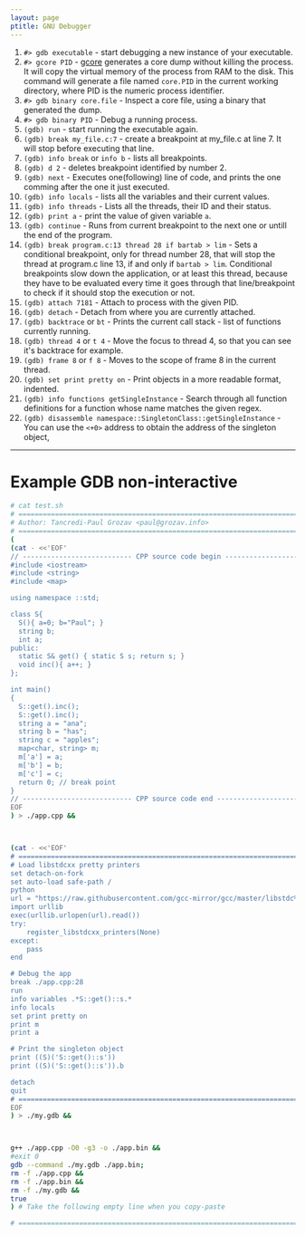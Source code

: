 ```yaml
---
layout: page
ptitle: GNU Debugger
---
```


1. `#> gdb executable` - start debugging a new instance of your executable.
1. `#> gcore PID` - [gcore](http://man7.org/linux/man-pages/man1/gcore.1.html) generates a core dump without killing the process. It will copy the virtual memory of the process from RAM to the disk. This command will generate a file named `core.PID` in the current working directory, where PID is the numeric process identifier.
1. `#> gdb binary core.file` - Inspect a core file, using a binary that generated the dump.
1. `#> gdb binary PID` - Debug a running process.
2. `(gdb) run` - start running the executable again.
3. `(gdb) break my_file.c:7` - create a breakpoint at my_file.c at line 7. It will stop before executing that line.
4. `(gdb) info break` or `info b` - lists all breakpoints.
5. `(gdb) d 2` - deletes breakpoint identified by number 2.
6. `(gdb) next` - Executes one(following) line of code, and prints the one comming after the one it just executed.
7. `(gdb) info locals` - lists all the variables and their current values.
8. `(gdb) info threads` - Lists all the threads, their ID and their status.
9. `(gdb) print a` - print the value of given variable `a`.
10. `(gdb) continue` - Runs from current breakpoint to the next one or untill the end of the program.
11. `(gdb) break program.c:13 thread 28 if bartab > lim` - Sets a conditional breakpoint, only for thread number 28, that will stop the thread at program.c line 13, if and only if `bartab > lim`. Conditional breakpoints slow down the application, or at least this thread, because they have to be evaluated every time it goes through that line/breakpoint to check if it should stop the execution or not.
12. `(gdb) attach 7181` - Attach to process with the given PID.
13. `(gdb) detach` - Detach from where you are currently attached.
14. `(gdb) backtrace` or `bt` - Prints the current call stack - list of functions currently running.
15. `(gdb) thread 4` or `t 4` - Move the focus to thread 4, so that you can see it's backtrace for example.
16. `(gdb) frame 8` or `f 8` - Moves to the scope of frame 8 in the current thread.
17. `(gdb) set print pretty on` - Print objects in a more readable format, indented.
1. `(gdb) info functions getSingleInstance` - Search through all function definitions for a function whose name matches the given regex.
1. `(gdb) disassemble namespace::SingletonClass::getSingleInstance` - You can use the `<+0>` address to obtain the address of the singleton object,

---

# Example GDB non-interactive
```bash
# cat test.sh
# ============================================================================ #
# Author: Tancredi-Paul Grozav <paul@grozav.info>
# ============================================================================ #
(
(cat - <<'EOF'
// --------------------------- CPP source code begin ------------------------ //
#include <iostream>
#include <string>
#include <map>

using namespace ::std;

class S{
  S(){ a=0; b="Paul"; }
  string b;
  int a;
public:
  static S& get() { static S s; return s; }
  void inc(){ a++; }
};

int main()
{
  S::get().inc();
  S::get().inc();
  string a = "ana";
  string b = "has";
  string c = "apples";
  map<char, string> m;
  m['a'] = a;
  m['b'] = b;
  m['c'] = c;
  return 0; // break point
}
// --------------------------- CPP source code end -------------------------- //
EOF
) > ./app.cpp &&



(cat - <<'EOF'
# ============================================================================ #
# Load libstdcxx pretty printers
set detach-on-fork
set auto-load safe-path /
python
url = "https://raw.githubusercontent.com/gcc-mirror/gcc/master/libstdc%2B%2B-v3/python/libstdcxx/v6/printers.py"
import urllib
exec(urllib.urlopen(url).read())
try:
    register_libstdcxx_printers(None)
except:
    pass
end

# Debug the app
break ./app.cpp:28
run
info variables .*S::get()::s.*
info locals
set print pretty on
print m
print a

# Print the singleton object
print ((S)('S::get()::s'))
print ((S)('S::get()::s')).b

detach
quit
# ============================================================================ #
EOF
) > ./my.gdb &&



g++ ./app.cpp -O0 -g3 -o ./app.bin &&
#exit 0
gdb --command ./my.gdb ./app.bin;
rm -f ./app.cpp &&
rm -f ./app.bin &&
rm -f ./my.gdb &&
true
) # Take the following empty line when you copy-paste

# ============================================================================ #
```
